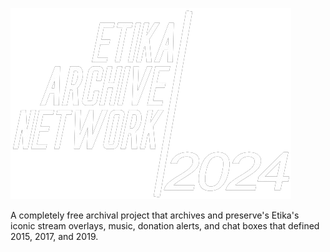

![](IGNOREME.md/ETIKAARCHIVErendernewblack-removebg-preview.png)

A completely free archival project that archives and preserve's Etika's iconic stream overlays, music, donation alerts, and chat boxes that defined 2015, 2017, and 2019.

